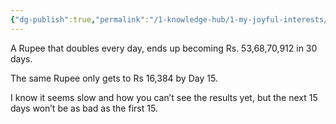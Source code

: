 ```yaml
---
{"dg-publish":true,"permalink":"/1-knowledge-hub/1-my-joyful-interests/self-help-phycology/compounding/","noteIcon":""}
---
```


A Rupee that doubles every day, ends up becoming Rs. 53,68,70,912 in 30 days.  
  
The same Rupee only gets to Rs 16,384 by Day 15.  
  
I know it seems slow and how you can’t see the results yet, but the next 15 days won’t be as bad as the first 15.